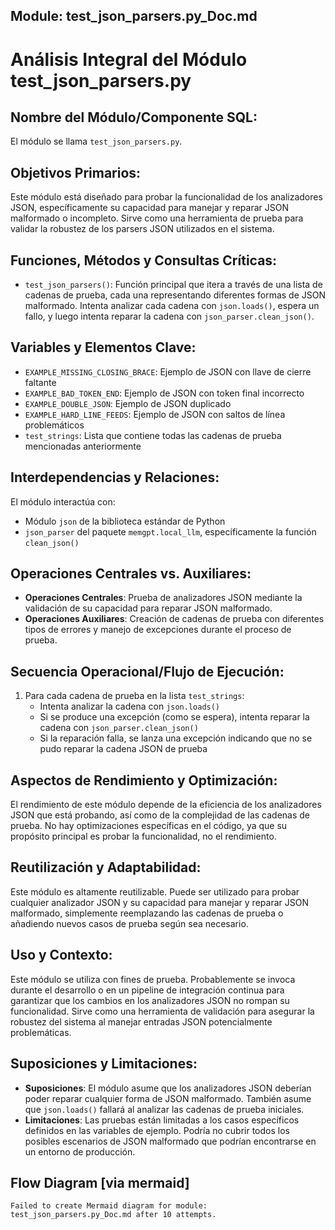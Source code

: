 ## Module: test_json_parsers.py_Doc.md

# Análisis Integral del Módulo test_json_parsers.py

## **Nombre del Módulo/Componente SQL**:
El módulo se llama `test_json_parsers.py`.

## **Objetivos Primarios**:
Este módulo está diseñado para probar la funcionalidad de los analizadores JSON, específicamente su capacidad para manejar y reparar JSON malformado o incompleto. Sirve como una herramienta de prueba para validar la robustez de los parsers JSON utilizados en el sistema.

## **Funciones, Métodos y Consultas Críticas**:
- `test_json_parsers()`: Función principal que itera a través de una lista de cadenas de prueba, cada una representando diferentes formas de JSON malformado. Intenta analizar cada cadena con `json.loads()`, espera un fallo, y luego intenta reparar la cadena con `json_parser.clean_json()`.

## **Variables y Elementos Clave**:
- `EXAMPLE_MISSING_CLOSING_BRACE`: Ejemplo de JSON con llave de cierre faltante
- `EXAMPLE_BAD_TOKEN_END`: Ejemplo de JSON con token final incorrecto
- `EXAMPLE_DOUBLE_JSON`: Ejemplo de JSON duplicado
- `EXAMPLE_HARD_LINE_FEEDS`: Ejemplo de JSON con saltos de línea problemáticos
- `test_strings`: Lista que contiene todas las cadenas de prueba mencionadas anteriormente

## **Interdependencias y Relaciones**:
El módulo interactúa con:
- Módulo `json` de la biblioteca estándar de Python
- `json_parser` del paquete `memgpt.local_llm`, específicamente la función `clean_json()`

## **Operaciones Centrales vs. Auxiliares**:
- **Operaciones Centrales**: Prueba de analizadores JSON mediante la validación de su capacidad para reparar JSON malformado.
- **Operaciones Auxiliares**: Creación de cadenas de prueba con diferentes tipos de errores y manejo de excepciones durante el proceso de prueba.

## **Secuencia Operacional/Flujo de Ejecución**:
1. Para cada cadena de prueba en la lista `test_strings`:
   - Intenta analizar la cadena con `json.loads()`
   - Si se produce una excepción (como se espera), intenta reparar la cadena con `json_parser.clean_json()`
   - Si la reparación falla, se lanza una excepción indicando que no se pudo reparar la cadena JSON de prueba

## **Aspectos de Rendimiento y Optimización**:
El rendimiento de este módulo depende de la eficiencia de los analizadores JSON que está probando, así como de la complejidad de las cadenas de prueba. No hay optimizaciones específicas en el código, ya que su propósito principal es probar la funcionalidad, no el rendimiento.

## **Reutilización y Adaptabilidad**:
Este módulo es altamente reutilizable. Puede ser utilizado para probar cualquier analizador JSON y su capacidad para manejar y reparar JSON malformado, simplemente reemplazando las cadenas de prueba o añadiendo nuevos casos de prueba según sea necesario.

## **Uso y Contexto**:
Este módulo se utiliza con fines de prueba. Probablemente se invoca durante el desarrollo o en un pipeline de integración continua para garantizar que los cambios en los analizadores JSON no rompan su funcionalidad. Sirve como una herramienta de validación para asegurar la robustez del sistema al manejar entradas JSON potencialmente problemáticas.

## **Suposiciones y Limitaciones**:
- **Suposiciones**: El módulo asume que los analizadores JSON deberían poder reparar cualquier forma de JSON malformado. También asume que `json.loads()` fallará al analizar las cadenas de prueba iniciales.
- **Limitaciones**: Las pruebas están limitadas a los casos específicos definidos en las variables de ejemplo. Podría no cubrir todos los posibles escenarios de JSON malformado que podrían encontrarse en un entorno de producción.
## Flow Diagram [via mermaid]
```mermaid
Failed to create Mermaid diagram for module: test_json_parsers.py_Doc.md after 10 attempts.
```
